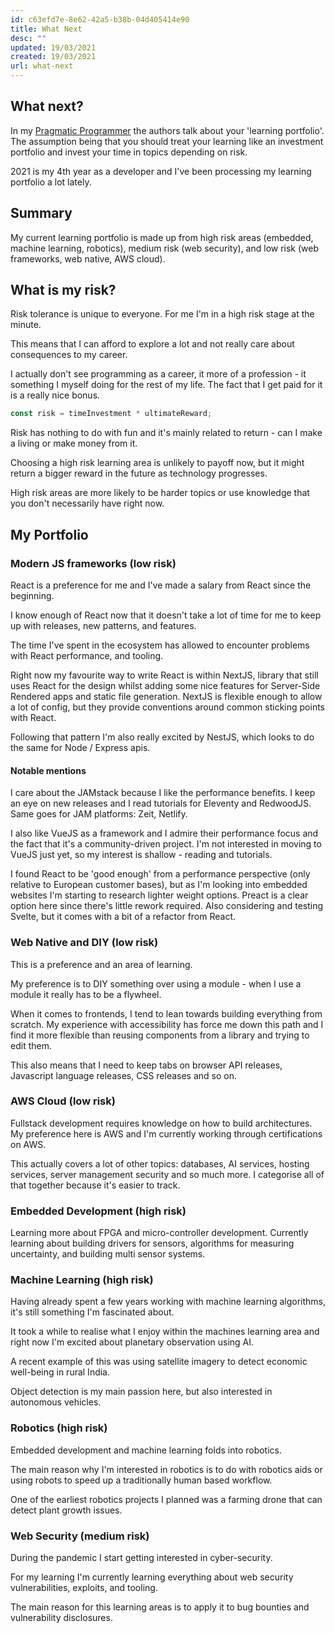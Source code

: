 ```yaml
---
id: c63efd7e-8e62-42a5-b38b-04d405414e90
title: What Next
desc: ""
updated: 19/03/2021
created: 19/03/2021
url: what-next
---
```


## What next?

In my [Pragmatic Programmer](https://www.amazon.co.uk/Pragmatic-Programmer-Andrew-Hunt/dp/020161622X) the authors talk about your 'learning portfolio'. The assumption being that you should treat your learning like an investment portfolio and invest your time in topics depending on risk.

2021 is my 4th year as a developer and I've been processing my learning portfolio a lot lately.

## Summary

My current learning portfolio is made up from high risk areas (embedded, machine learning, robotics), medium risk (web security), and low risk (web frameworks, web native, AWS cloud).

## What is my risk?

Risk tolerance is unique to everyone. For me I'm in a high risk stage at the minute.

This means that I can afford to explore a lot and not really care about consequences to my career.

I actually don't see programming as a career, it more of a profession - it something I myself doing for the rest of my life. The fact that I get paid for it is a really nice bonus.

```javascript
const risk = timeInvestment * ultimateReward;
```

Risk has nothing to do with fun and it's mainly related to return - can I make a living or make money from it.

Choosing a high risk learning area is unlikely to payoff now, but it might return a bigger reward in the future as technology progresses.

High risk areas are more likely to be harder topics or use knowledge that you don't necessarily have right now.

## My Portfolio

### Modern JS frameworks (low risk)

React is a preference for me and I've made a salary from React since the beginning.

I know enough of React now that it doesn't take a lot of time for me to keep up with releases, new patterns, and features.

The time I've spent in the ecosystem has allowed to encounter problems with React performance, and tooling.

Right now my favourite way to write React is within NextJS, library that still uses React for the design whilst adding some nice features for Server-Side Rendered apps and static file generation. NextJS is flexible enough to allow a lot of config, but they provide conventions around common sticking points with React.

Following that pattern I'm also really excited by NestJS, which looks to do the same for Node / Express apis.

#### Notable mentions

I care about the JAMstack because I like the performance benefits. I keep an eye on new releases and I read tutorials for Eleventy and RedwoodJS. Same goes for JAM platforms: Zeit, Netlify.

I also like VueJS as a framework and I admire their performance focus and the fact that it's a community-driven project. I'm not interested in moving to VueJS just yet, so my interest is shallow - reading and tutorials.

I found React to be 'good enough' from a performance perspective (only relative to European customer bases), but as I'm looking into embedded websites I'm starting to research lighter weight options. Preact is a clear option here since there's little rework required. Also considering and testing Svelte, but it comes with a bit of a refactor from React.

### Web Native and DIY (low risk)

This is a preference and an area of learning.

My preference is to DIY something over using a module - when I use a module it really has to be a flywheel.

When it comes to frontends, I tend to lean towards building everything from scratch. My experience with accessibility has force me down this path and I find it more flexible than reusing components from a library and trying to edit them.

This also means that I need to keep tabs on browser API releases, Javascript language releases, CSS releases and so on.

### AWS Cloud (low risk)

Fullstack development requires knowledge on how to build architectures. My preference here is AWS and I'm currently working through certifications on AWS.

This actually covers a lot of other topics: databases, AI services, hosting services, server management security and so much more. I categorise all of that together because it's easier to track.

### Embedded Development (high risk)

Learning more about FPGA and micro-controller development. Currently learning about building drivers for sensors, algorithms for measuring uncertainty, and building multi sensor systems.

### Machine Learning (high risk)

Having already spent a few years working with machine learning algorithms, it's still something I'm fascinated about.

It took a while to realise what I enjoy within the machines learning area and right now I'm excited about planetary observation using AI.

A recent example of this was using satellite imagery to detect economic well-being in rural India.

Object detection is my main passion here, but also interested in autonomous vehicles.

### Robotics (high risk)

Embedded development and machine learning folds into robotics.

The main reason why I'm interested in robotics is to do with robotics aids or using robots to speed up a traditionally human based workflow.

One of the earliest robotics projects I planned was a farming drone that can detect plant growth issues.

### Web Security (medium risk)

During the pandemic I start getting interested in cyber-security.

For my learning I'm currently learning everything about web security vulnerabilities, exploits, and tooling.

The main reason for this learning areas is to apply it to bug bounties and vulnerability disclosures.
